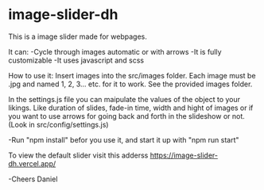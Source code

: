 # image-slider-dh
This is a image slider made for webpages.

It can: 
-Cycle through images automatic or with arrows 
-It is fully customizable 
-It uses javascript and scss

How to use it: Insert images into the src/images folder. Each image must be .jpg and named 1, 2, 3... etc. for it to work. See the provided images folder.

In the settings.js file you can maipulate the values of the object to your likings. Like duration of slides, fade-in time, width and hight of images or if you want to use arrows for going back and forth in the slideshow or not. (Look in src/config/settings.js)

-Run "npm install" befor you use it, and start it up with "npm run start"

To view the default slider visit this adderss https://image-slider-dh.vercel.app/

-Cheers Daniel
